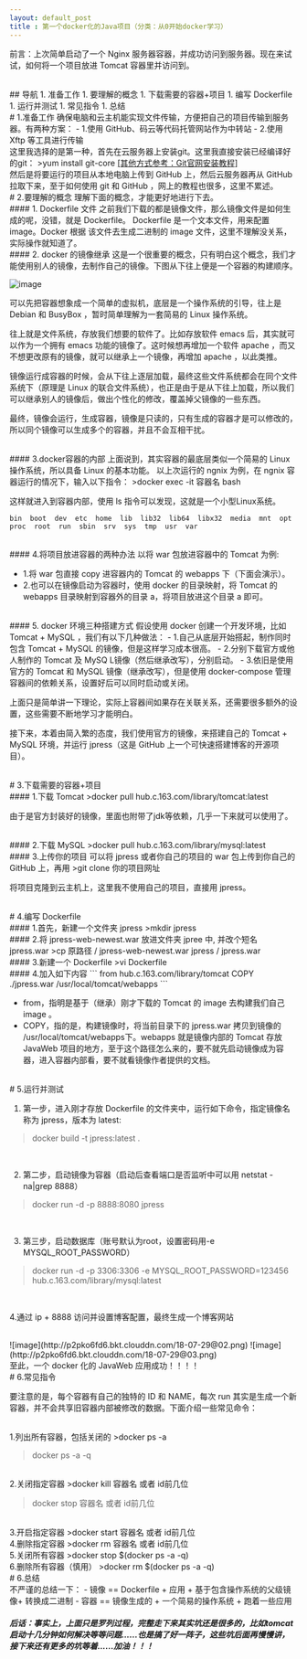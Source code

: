 ```yaml
---
layout: default_post
title : 第一个docker化的Java项目（分类：从0开始docker学习）
---
```



前言：上次简单启动了一个 Nginx 服务器容器，并成功访问到服务器。现在来试试，如何将一个项目放进 Tomcat 容器里并访问到。

<br>
## 导航
1. 准备工作
1. 要理解的概念
1. 下载需要的容器+项目
1. 编写 Dockerfile
1. 运行并测试
1. 常见指令
1. 总结

<br>
# 1.准备工作
确保电脑和云主机能实现文件传输，方便把自己的项目传输到服务器。有两种方案：
- 1.使用 GitHub、码云等代码托管网站作为中转站
- 2.使用 Xftp 等工具进行传输

<br>
这里我选择的是第一种，首先在云服务器上安装git。这里我直接安装已经编译好的git：
>yum install git-core

<html>
<a href="https://git-scm.com/book/zh/v2/%E8%B5%B7%E6%AD%A5-%E5%AE%89%E8%A3%85-Git" target="_blank">[其他方式参考：Git官网安装教程]</a>
</html>
<br>
然后是将要运行的项目从本地电脑上传到 GitHub 上，然后云服务器再从 GitHub 拉取下来，至于如何使用 git 和 GitHub ，网上的教程也很多，这里不累述。

<br>
# 2.要理解的概念
理解下面的概念，才能更好地进行下去。

<br>
#### 1. Dockerfile 文件
之前我们下载的都是镜像文件，那么镜像文件是如何生成的呢，没错，就是 Dockerfile。 Dockerfile 是一个文本文件，用来配置 image。Docker 根据 该文件去生成二进制的 image 文件，这里不理解没关系，实际操作就知道了。

<br>
#### 2. docker 的镜像继承
这是一个很重要的概念，只有明白这个概念，我们才能使用别人的镜像，去制作自己的镜像。下图从下往上便是一个容器的构建顺序。

![image](http://p2pko6fd6.bkt.clouddn.com/18-07-29@01.png)

可以先把容器想象成一个简单的虚拟机，底层是一个操作系统的引导，往上是 Debian 和 BusyBox ，暂时简单理解为一套简易的 Linux 操作系统。

往上就是文件系统，存放我们想要的软件了。比如存放软件 emacs 后，其实就可以作为一个拥有 emacs 功能的镜像了。这时候想再增加一个软件 apache ，而又不想更改原有的镜像，就可以继承上一个镜像，再增加 apache ，以此类推。

镜像运行成容器的时候，会从下往上逐层加载，最终这些文件系统都会在同个文件系统下（原理是 Linux 的联合文件系统），也正是由于是从下往上加载，所以我们可以继承别人的镜像后，做出个性化的修改，覆盖掉父镜像的一些东西。

最终，镜像会运行，生成容器，镜像是只读的，只有生成的容器才是可以修改的，所以同个镜像可以生成多个的容器，并且不会互相干扰。

<br>
#### 3.docker容器的内部
上面说到，其实容器的最底层类似一个简易的 Linux 操作系统，所以具备 Linux 的基本功能。
以上次运行的 ngnix 为例，在 ngnix 容器运行的情况下，输入以下指令：
>docker exec -it 容器名  bash

这样就进入到容器内部，使用 ls 指令可以发现，这就是一个小型Linux系统。

```
bin  boot  dev	etc  home  lib	lib32  lib64  libx32  media  mnt  opt  proc  root  run	sbin  srv  sys	tmp  usr  var
```

<br>
#### 4.将项目放进容器的两种办法
以将 war 包放进容器中的 Tomcat 为例:

- 1.将 war 包直接 copy 进容器内的 Tomcat 的 webapps 下（下面会演示）。
- 2.也可以在镜像启动为容器时，使用 docker 的目录映射，将 Tomcat 的 webapps 目录映射到容器外的目录 a，将项目放进这个目录 a 即可。

<br>
#### 5. docker 环境三种搭建方式
假设使用 docker 创建一个开发环境，比如 Tomcat + MySQL ，我们有以下几种做法：
- 1.自己从底层开始搭起，制作同时包含 Tomcat + MySQL 的镜像，但是这样学习成本很高。
- 2.分别下载官方或他人制作的 Tomcat 及 MySQ L镜像（然后继承改写），分别启动。
- 3.依旧是使用官方的 Tomcat 和 MySQL 镜像（继承改写），但是使用 docker-compose 管理容器间的依赖关系，设置好后可以同时启动或关闭。

上面只是简单讲一下理论，实际上容器间如果存在关联关系，还需要很多额外的设置，这些需要不断地学习才能明白。

接下来，本着由简入繁的态度，我们使用官方的镜像，来搭建自己的 Tomcat + MySQL 环境，并运行 jpress（这是 GitHub 上一个可快速搭建博客的开源项目）。

<br>
# 3.下载需要的容器+项目
<br>
#### 1.下载 Tomcat
>docker pull hub.c.163.com/library/tomcat:latest

由于是官方封装好的镜像，里面也附带了jdk等依赖，几乎一下来就可以使用了。

<br>
#### 2.下载 MySQL
>docker pull hub.c.163.com/library/mysql:latest

<br>
#### 3.上传你的项目
可以将 jpress 或者你自己的项目的 war 包上传到你自己的 GitHub 上，再用
>git clone 你的项目网址

将项目克隆到云主机上，这里我不使用自己的项目，直接用 jpress。


<br>
# 4.编写 Dockerfile
<br>
#### 1.首先，新建一个文件夹 jpress
>mkdir jpress

<br>
#### 2.将  jpress-web-newest.war 放进文件夹 jpree 中, 并改个短名 jpress.war
>cp  原路径 / jpress-web-newest.war jpress  / jpress.war

<br>
#### 3.新建一个 Dockerfile
>vi Dockerfile

<br>
#### 4.加入如下内容
```
from hub.c.163.com/library/tomcat
COPY ./jpress.war /usr/local/tomcat/webapps 
```
                         
- from，指明是基于（继承）刚才下载的 Tomcat 的 image 去构建我们自己 image 。
- COPY，指的是，构建镜像时，将当前目录下的 jpress.war 拷贝到镜像的 /usr/local/tomcat/webapps下。webapps 就是镜像内部的 Tomcat 存放 JavaWeb 项目的地方，至于这个路径怎么来的，要不就先启动镜像成为容器，进入容器内部看，要不就看镜像作者提供的文档。

<br>
# 5.运行并测试

<br>

1. 第一步，进入刚才存放 Dockerfile 的文件夹中，运行如下命令，指定镜像名称为 jpress，版本为 latest:
>docker build -t  jpress:latest .

<br>

2. 第二步，启动镜像为容器（启动后查看端口是否监听中可以用 netstat -na|grep 8888）
>docker run -d -p 8888:8080 jpress


<br>

3. 第三步，启动数据库（账号默认为root，设置密码用-e MYSQL_ROOT_PASSWORD）
>docker run -d -p 3306:3306 -e MYSQL_ROOT_PASSWORD=123456 hub.c.163.com/library/mysql:latest

<br>

4.通过 ip + 8888 访问并设置博客配置，最终生成一个博客网站

<br>
![image](http://p2pko6fd6.bkt.clouddn.com/18-07-29@02.png)
![image](http://p2pko6fd6.bkt.clouddn.com/18-07-29@03.png)

<br>
至此，一个 docker 化的 JavaWeb 应用成功！！！！

<br>
# 6.常见指令

要注意的是，每个容器有自己的独特的 ID 和 NAME，每次 run 其实是生成一个新容器，并不会共享旧容器内部被修改的数据。下面介绍一些常见命令：

<br>
1.列出所有容器，包括关闭的
>docker ps -a

>docker ps -a -q

<br>
2.关闭指定容器
>docker kill 容器名 或者 id前几位

>docker stop 容器名 或者 id前几位

<br>
3.开启指定容器
>docker start 容器名 或者 id前几位

<br>
4.删除指定容器
>docker rm 容器名 或者 id前几位 

<br>
5.关闭所有容器
>docker stop $(docker ps -a -q)

<br>
6.删除所有容器（慎用）
>docker rm $(docker ps -a -q)



<br>
# 6.总结
<br>
不严谨的总结一下：
- 镜像 == Dockerfile + 应用 + 基于包含操作系统的父级镜像+ 转换成二进制
- 容器 == 镜像生成的 + 一个简易的操作系统 + 跑着一些应用

<br>

##### 后话：事实上，上面只是罗列过程，完整走下来其实坑还是很多的，比如tomcat启动十几分钟如何解决等等问题......也是搞了好一阵子，这些坑后面再慢慢讲，接下来还有更多的坑等着......加油！！！

